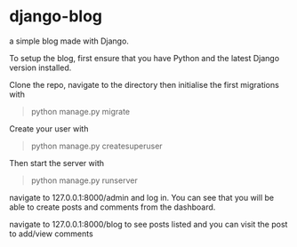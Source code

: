 # django-blog
a simple blog made with Django.

To setup the blog, first ensure that you have Python and the latest Django version installed.

Clone the repo, navigate to the directory then initialise the first migrations with

> python manage.py migrate

Create your user with

> python manage.py createsuperuser

Then start the server with 

> python manage.py runserver

navigate to 127.0.0.1:8000/admin and log in. You can see that you will be able to create posts and comments from the dashboard.

navigate to 127.0.0.1:8000/blog to see posts listed and you can visit the post to add/view comments
